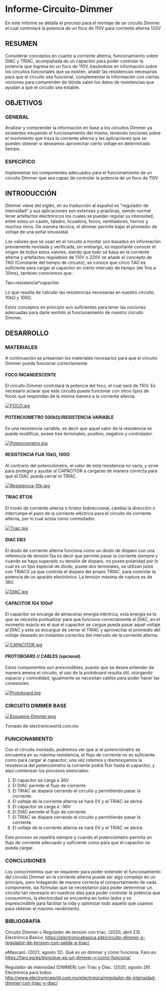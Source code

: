 # Informe-Circuito-Dimmer
En este informe se detalla el proceso para el montaje de un circuito Dimmer el cual controlará la potencia de un foco de 110V para corriente alterna 120V

## RESUMEN

Considerar conceptos en cuanto a corriente alterna, funcionamiento sobre DIAC y TRIAC, acompañada de un capacitor para poder controlar la potencia que ingresa en un foco de 110V, basándose en información sobre los circuitos funcionales que ya existen, añadir las resistencias necesarias para que el circuito sea funcional, complementar la información con ciertas nociones para comprender de dónde salen los datos de resistencias que ayudan a que el circuito sea estable.

## OBJETIVOS

### GENERAL

Analizar y comprender la información en base a los circuitos Dimmer ya existentes intuyendo el funcionamiento del mismo, teniendo nociones sobre el movimiento que traza la corriente alterna y las aplicaciones que se pueden obtener si deseamos aprovechar cierto voltaje en determinado tiempo.

### ESPECÍFICO

Implementar los componentes adecuados para el funcionamiento de un circuito Dimmer que sea capaz de controlar la potencia de un foco de 110V

## INTRODUCCIÓN

Dimmer viene del inglés, en su traducción al español es "regulador de intensidad" y sus aplicaciones son extensas y prácticas, siendo normal tener artefactos electrónicos los cuales se puedan regular su intensidad, entre estos un cautín, taladro, licuadora, focos, ventiladores, hornos y muchos otros. De manera técnica, el dimmer permite bajar el promedio de voltaje de una señal sinusoidal.

Los valores que se usan en el circuito a montar son basados en información previamente revisada y verificada, sin embargo, es importante conocer el origen de todos estos valores, siendo que todo se basa en la corriente alterna y artefactos regulables de 110V o 220V se añade el concepto de TAO (Constante del tiempo de circuito), se conoce que cinco TAO es suficiente para cargar al capacitor en cierto intervalo de tiempo (de 1ms a 30ms), tambien conocemos que:

Tao=resistencia*capacitor

Lo que resulta de calcular las resistencias necesarias en nuestro circuito, 10kΩ y 100Ω.

Estos conceptos en principio son suficientes para tener las nociones adecuadas para darle sentido al funcionamiento de nuestro circuito Dimmer.

## DESARROLLO

### MATERIALES

A continuación se presentan los materiales necesarios para que el circuito Dimmer pueda funcionar correctamente.

#### FOCO INCANDESCENTE

El circuito Dimmer controlará la potencia del foco, el cual será de 110V. Es necesario aclarar que este circuito puede funcionar con otros tipos de focos que respondan de la misma manera a la corriente alterna.

[![FOCO.jpg](https://i.postimg.cc/mZQmZfR9/FOCO.jpg)](https://postimg.cc/bdwxL5ZY)

#### POTENCIOMETRO 500kΩ//RESISTENCIA VARIABLE

Es una resistencia variable, es decir que aquel valor de la resistencia se puede modificar, posee tres terminales, positivo, negativo y controlador.

[![Potenciometro.jpg](https://i.postimg.cc/PxKn0L6X/Potenciometro.jpg)](https://postimg.cc/N9ynH0qS)

#### RESISTENCIA FIJA 10kΩ, 100Ω

Al contrario del potenciómetro, el valor de esta resistencia no varía, y sirve para proteger y ayudar al CAPACITOR a cargarse de manera correcta para que el DIAC pueda cerrar el TRIAC.

[![Resistencia-10k.jpg](https://i.postimg.cc/W19WRGVf/Resistencia-10k.jpg)](https://postimg.cc/FYLg3J7j)

#### TRIAC BT136

El triodo de corriente alterna o tiristor bidireccional, cambia la dirección o interrumpe el paso de la corriente eléctrica para el circuito de corriente alterna, por lo cual actúa como conmutador.

[![Triac.jpg](https://i.postimg.cc/65kgjL9V/Triac.jpg)](https://postimg.cc/crcF63t6)

#### DIAC DB3

El diodo de corriente alterna funciona como un diodo de disparo con una referencia de tensión fija es decir que permite pasar la corriente siempre y cuando se haya superado su tensión de disparo, no posee polaridad por lo cual es un tipo especial de diodo, posee dos terminales, se utilizan junto con TRIACS ya que controla el disparo del propio TRIAC, para controlar la potencia de un aparáto electrónico. La tensión máxima de ruptura es de 36V.

[![DIAC.jpg](https://i.postimg.cc/FFcBfkb7/DIAC.jpg)](https://postimg.cc/z3zj6Bcr)

#### CAPACITOR 104 100nF

El capacitor se encarga de almacenar energía eléctrica, esta energía es la que se necesita puntualizar para que funcione correctamente el DIAC, en el momento exacto en el que el capacitor se cargue pueda pasar aquel voltaje al DIAC y este se encargue de cerrar el TRIAC y aprovechar el promedio del voltaje deseado en instantes correctos del intervalo de la corriente alterna. 

[![CAPACITOR.jpg](https://i.postimg.cc/D0Vpj7hv/CAPACITOR.jpg)](https://postimg.cc/LYTVhKhw)

#### PROTOBOARD // CABLES (opcional)

Estos componentes son prescindibles, puesto que se desea entender de manera amena el circuito, el uso de la protoboard resulta útil, otorgando espacio y comodidad, igualmente se necesitan cables para poder hacer las conexiones.

[![Protoboard.jpg](https://i.postimg.cc/BvVVFxw1/Protoboard.jpg)](https://postimg.cc/f3YCn0sw)

### CIRCUITO DIMMER BASE

[![Esquema-Dimmer.png](https://i.postimg.cc/D0kFrVYs/Esquema-Dimmer.png)](https://postimg.cc/dkBzFfFt)

Tomado de electronicworld.com.mx

### FUNCIONAMIENTO

Con el circuito montado, podremos ver que si el potenciómetro se encuentra en su máxima resistencia, el flujo de corriente no es suficiente como para cargar al capacitor, una vez rotemos y disminuyamos la resistencia del potenciómetro la corriente podrá fluir hasta el capacitor, y aquí comienzan los procesos esenciales:

1) El capacitor se carga a 36V 
2) El DIAC permite el flujo de corriente.
3) El TRIAC se dispara cerrando el circuito y permitiendo pasar la corriente.
4) El voltaje de la corriente alterna se hará 0V y el TRIAC se abrirá.
5) El capacitor se carga a -36V
6) El DIAC permite el flujo de corriente.
7) El TRIAC se dispara cerrando el circuito y permitiendo pasar la corriente.
8) El voltaje de la corriente alterna se hará 0V y el TRIAC se abrirá.

Este proceso se repetirá siempre y cuando el potenciómetro permita un flujo de corriente adecuado y suficiente como para que el capacitor se pueda cargar.

### CONCLUSIONES

Los conocimientos que se requieren para poder entender el funcionamiento del circuito Dimmer en la corriente alterna puede ser algo complejo en un principio, pero indagando de manera correcta el comportamiento de cada componente, las fórmulas que se necesitaron para poder determinar un circuito tan necesario en nuestros días para poder controlar la potencia que consumimos, la electricidad se encuentra en todos lados y es imprescindible para facilitar la vida y optimizar todo aquello que usamos para obtener el máximo rendimiento.

### BIBLIOGRAFÍA

Circuito Dimmer o Regulador de tensión con triac. (2020, abril 23). Electrónica Básica. https://electronicabasica.site/circuito-dimmer-o-regulador-de-tension-con-salida-a-triac/

eMascaró. (2021, agosto 12). Qué es un dimmer y cómo funciona. Faro.es. https://faro.es/es/blog/que-es-un-dimmer-y-como-funciona/

Regulador de intensidad (DIMMER) con Triac y Diac. (2020, agosto 26). Electrónica para todos. http://www.electronicworld.com.mx/electronica/regulador-de-intensidad-dimmer-con-triac-y-diac/




